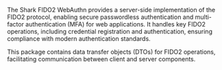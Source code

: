 The Shark FIDO2 WebAuthn provides a server-side implementation of the FIDO2 protocol, enabling secure passwordless authentication and multi-factor authentication (MFA) for web applications. It handles key FIDO2 operations, including credential registration and authentication, ensuring compliance with modern authentication standards.

This package contains data transfer objects (DTOs) for FIDO2 operations, facilitating communication between client and server components.